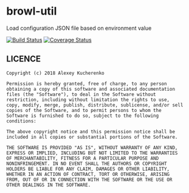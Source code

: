 # browl-util

Load configuration JSON file based on environment value

[![Build Status](https://travis-ci.org/killmenot/browl-util.svg?branch=master)](https://travis-ci.org/killmenot/browl-util)
[![Coverage Status](https://coveralls.io/repos/github/killmenot/browl-util/badge.svg?branch=master)](https://coveralls.io/github/killmenot/browl-util?branch=master)

## LICENCE

    Copyright (c) 2018 Alexey Kucherenko

    Permission is hereby granted, free of charge, to any person
    obtaining a copy of this software and associated documentation
    files (the "Software"), to deal in the Software without
    restriction, including without limitation the rights to use,
    copy, modify, merge, publish, distribute, sublicense, and/or sell
    copies of the Software, and to permit persons to whom the
    Software is furnished to do so, subject to the following
    conditions:

    The above copyright notice and this permission notice shall be
    included in all copies or substantial portions of the Software.

    THE SOFTWARE IS PROVIDED "AS IS", WITHOUT WARRANTY OF ANY KIND,
    EXPRESS OR IMPLIED, INCLUDING BUT NOT LIMITED TO THE WARRANTIES
    OF MERCHANTABILITY, FITNESS FOR A PARTICULAR PURPOSE AND
    NONINFRINGEMENT. IN NO EVENT SHALL THE AUTHORS OR COPYRIGHT
    HOLDERS BE LIABLE FOR ANY CLAIM, DAMAGES OR OTHER LIABILITY,
    WHETHER IN AN ACTION OF CONTRACT, TORT OR OTHERWISE, ARISING
    FROM, OUT OF OR IN CONNECTION WITH THE SOFTWARE OR THE USE OR
    OTHER DEALINGS IN THE SOFTWARE.